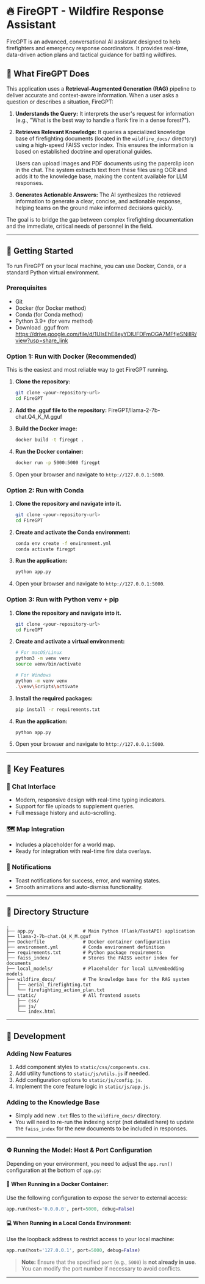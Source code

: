 # 🔥 FireGPT - Wildfire Response Assistant

FireGPT is an advanced, conversational AI assistant designed to help firefighters and emergency response coordinators. It provides real-time, data-driven action plans and tactical guidance for battling wildfires.

## 📖 What FireGPT Does

This application uses a **Retrieval-Augmented Generation (RAG)** pipeline to deliver accurate and context-aware information. When a user asks a question or describes a situation, FireGPT:

1.  **Understands the Query:** It interprets the user's request for information (e.g., "What is the best way to handle a flank fire in a dense forest?").
2.  **Retrieves Relevant Knowledge:** It queries a specialized knowledge base of firefighting documents (located in the `wildfire_docs/` directory) using a high-speed FAISS vector index. This ensures the information is based on established doctrine and operational guides.

    Users can upload images and PDF documents using the paperclip icon in the chat. The system extracts text from these files using OCR and adds it to the knowledge base, making the content available for LLM responses.
3.  **Generates Actionable Answers:** The AI synthesizes the retrieved information to generate a clear, concise, and actionable response, helping teams on the ground make informed decisions quickly.

The goal is to bridge the gap between complex firefighting documentation and the immediate, critical needs of personnel in the field.


-----

## 🚀 Getting Started

To run FireGPT on your local machine, you can use Docker, Conda, or a standard Python virtual environment.

### Prerequisites

  - Git
  - Docker (for Docker method)
  - Conda (for Conda method)
  - Python 3.9+ (for venv method)
  - Download .gguf from https://drive.google.com/file/d/1UIsEhE8eyYDlUFDFmOGA7MFfjeSNiIlR/view?usp=share_link

### Option 1: Run with Docker (Recommended)

This is the easiest and most reliable way to get FireGPT running.

1.  **Clone the repository:**

    ```bash
    git clone <your-repository-url>
    cd FireGPT
    ```

2.  **Add the .gguf file to the repository:**
    FireGPT/llama-2-7b-chat.Q4_K_M.gguf

3.  **Build the Docker image:**

    ```bash
    docker build -t firegpt .
    ```

4.  **Run the Docker container:**

    ```bash
    docker run -p 5000:5000 firegpt
    ```

5.  Open your browser and navigate to `http://127.0.0.1:5000`.

### Option 2: Run with Conda

1.  **Clone the repository and navigate into it.**

    ```bash
    git clone <your-repository-url>
    cd FireGPT
    ```

2.  **Create and activate the Conda environment:**

    ```bash
    conda env create -f environment.yml
    conda activate firegpt
    ```

3.  **Run the application:**

    ```bash
    python app.py
    ```

4.  Open your browser and navigate to `http://127.0.0.1:5000`.

### Option 3: Run with Python venv + pip

1.  **Clone the repository and navigate into it.**
    ```bash
    git clone <your-repository-url>
    cd FireGPT
    ```
2.  **Create and activate a virtual environment:**
    ```bash
    # For macOS/Linux
    python3 -m venv venv
    source venv/bin/activate

    # For Windows
    python -m venv venv
    .\venv\Scripts\activate
    ```
3.  **Install the required packages:**
    ```bash
    pip install -r requirements.txt
    ```
4.  **Run the application:**
    ```bash
    python app.py
    ```
5.  Open your browser and navigate to `http://127.0.0.1:5000`.

-----

## 🌟 Key Features

### 💬 Chat Interface

  - Modern, responsive design with real-time typing indicators.
  - Support for file uploads to supplement queries.
  - Full message history and auto-scrolling.

### 🗺️ Map Integration

  - Includes a placeholder for a world map.
  - Ready for integration with real-time fire data overlays.

### 🔔 Notifications

  - Toast notifications for success, error, and warning states.
  - Smooth animations and auto-dismiss functionality.

-----

## 📁 Directory Structure

```
.
├── app.py                  # Main Python (Flask/FastAPI) application
├── llama-2-7b-chat.Q4_K_M.gguf
├── Dockerfile              # Docker container configuration
├── environment.yml         # Conda environment definition
├── requirements.txt        # Python package requirements
├── faiss_index/            # Stores the FAISS vector index for documents
├── local_models/           # Placeholder for local LLM/embedding models
├── wildfire_docs/          # The knowledge base for the RAG system
│   ├── aerial_firefighting.txt
│   └── firefighting_action_plan.txt
└── static/                 # All frontend assets
    ├── css/
    ├── js/
    └── index.html
```

-----

## 🔧 Development

### Adding New Features

1.  Add component styles to `static/css/components.css`.
2.  Add utility functions to `static/js/utils.js` if needed.
3.  Add configuration options to `static/js/config.js`.
4.  Implement the core feature logic in `static/js/app.js`.

### Adding to the Knowledge Base

  - Simply add new `.txt` files to the `wildfire_docs/` directory.
  - You will need to re-run the indexing script (not detailed here) to update the `faiss_index` for the new documents to be included in responses.

-----

### ⚙️ Running the Model: Host & Port Configuration

Depending on your environment, you need to adjust the `app.run()` configuration at the bottom of `app.py`:

#### 🐳 When Running in a Docker Container:

Use the following configuration to expose the server to external access:

```python
app.run(host='0.0.0.0', port=5000, debug=False)
```

#### 💻 When Running in a Local Conda Environment:

Use the loopback address to restrict access to your local machine:

```python
app.run(host='127.0.0.1', port=5000, debug=False)
```

> **Note:** Ensure that the specified `port` (e.g., `5000`) is **not already in use**. You can modify the port number if necessary to avoid conflicts.

----
